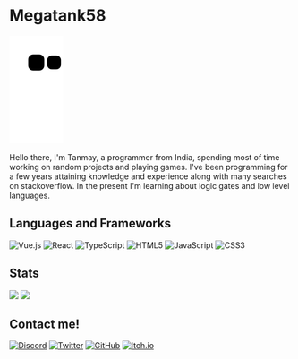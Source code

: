 # Megatank58

![](https://github.com/megatank58/megatank58/raw/output/github-contribution-grid-snake.svg)

Hello there, I'm Tanmay, a programmer from India, spending most of time working on random projects and playing games. I've been programming for a few years attaining knowledge and experience along with many searches on stackoverflow. In the present I'm learning about logic gates and low level languages.

## Languages and Frameworks

![Vue.js](https://img.shields.io/badge/vuejs-%2335495e.svg?style=for-the-badge&logo=vuedotjs&logoColor=%234FC08D)
![React](https://img.shields.io/badge/react-%2320232a.svg?style=for-the-badge&logo=react&logoColor=%2361DAFB)
![TypeScript](https://img.shields.io/badge/typescript-%23007ACC.svg?style=for-the-badge&logo=typescript&logoColor=white)
![HTML5](https://img.shields.io/badge/html5-%23E34F26.svg?style=for-the-badge&logo=html5&logoColor=white)
![JavaScript](https://img.shields.io/badge/javascript-%23323330.svg?style=for-the-badge&logo=javascript&logoColor=%23F7DF1E)
![CSS3](https://img.shields.io/badge/css3-%231572B6.svg?style=for-the-badge&logo=css3&logoColor=white)

## Stats

<p align="left">
  <img height="180em" src="https://github-readme-stats.vercel.app/api?username=megatank58&show_icons=true&theme=onedark&count_private=true&hide_border=true" />
  <img height="180em" src="https://github-readme-streak-stats.herokuapp.com?user=megatank58&theme=onedark&hide_border=true&date_format=j%20M%5B%20Y%5D" />
</p>

## Contact me!

[![Discord](https://img.shields.io/badge/Discord-7289DA?style=for-the-badge&logo=discord&logoColor=white)](https://discord.gg/tsMCa9GTpa)
[![Twitter](https://img.shields.io/badge/Twitter-1DA1F2?style=for-the-badge&logo=twitter&logoColor=white)](https://twitter.com/megatank58)
[![GitHub](https://img.shields.io/badge/GitHub-100000?style=for-the-badge&logo=github&logoColor=white)](https://github.com/megatank58)
[![Itch.io](https://img.shields.io/badge/Itch.io-FA5C5C?style=for-the-badge&logo=itchdotio&logoColor=white)](https://itch.io/megatank58)
